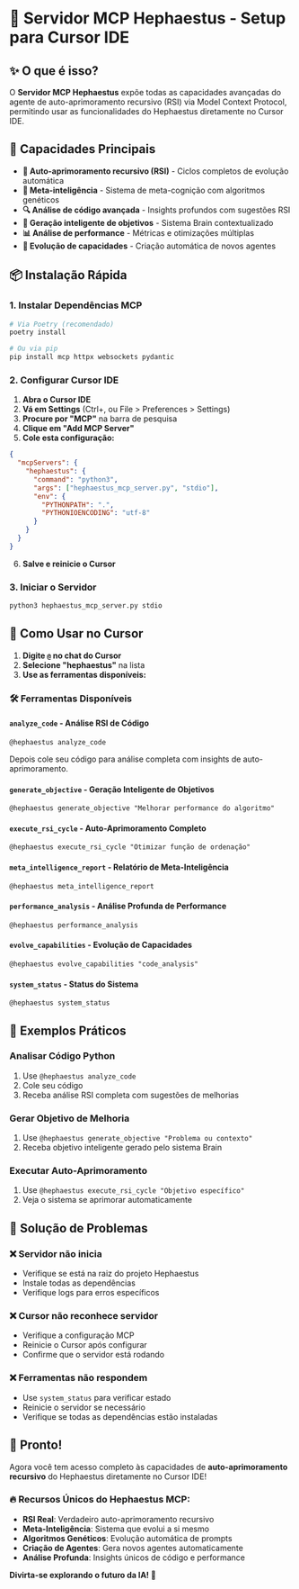 # 🚀 Servidor MCP Hephaestus - Setup para Cursor IDE

## ✨ O que é isso?

O **Servidor MCP Hephaestus** expõe todas as capacidades avançadas do agente de auto-aprimoramento recursivo (RSI) via Model Context Protocol, permitindo usar as funcionalidades do Hephaestus diretamente no Cursor IDE.

## 🎯 Capacidades Principais

- **🔄 Auto-aprimoramento recursivo (RSI)** - Ciclos completos de evolução automática
- **🧠 Meta-inteligência** - Sistema de meta-cognição com algoritmos genéticos
- **🔍 Análise de código avançada** - Insights profundos com sugestões RSI
- **🎯 Geração inteligente de objetivos** - Sistema Brain contextualizado
- **📊 Análise de performance** - Métricas e otimizações múltiplas
- **🧬 Evolução de capacidades** - Criação automática de novos agentes

## 📦 Instalação Rápida

### 1. Instalar Dependências MCP

```bash
# Via Poetry (recomendado)
poetry install

# Ou via pip
pip install mcp httpx websockets pydantic
```

### 2. Configurar Cursor IDE

1. **Abra o Cursor IDE**
2. **Vá em Settings** (Ctrl+, ou File > Preferences > Settings)
3. **Procure por "MCP"** na barra de pesquisa
4. **Clique em "Add MCP Server"**
5. **Cole esta configuração:**

```json
{
  "mcpServers": {
    "hephaestus": {
      "command": "python3",
      "args": ["hephaestus_mcp_server.py", "stdio"],
      "env": {
        "PYTHONPATH": ".",
        "PYTHONIOENCODING": "utf-8"
      }
    }
  }
}
```

6. **Salve e reinicie o Cursor**

### 3. Iniciar o Servidor

```bash
python3 hephaestus_mcp_server.py stdio
```

## 🚀 Como Usar no Cursor

1. **Digite `@` no chat do Cursor**
2. **Selecione "hephaestus"** na lista
3. **Use as ferramentas disponíveis:**

### 🛠️ Ferramentas Disponíveis

#### `analyze_code` - Análise RSI de Código
```
@hephaestus analyze_code
```
Depois cole seu código para análise completa com insights de auto-aprimoramento.

#### `generate_objective` - Geração Inteligente de Objetivos
```
@hephaestus generate_objective "Melhorar performance do algoritmo"
```

#### `execute_rsi_cycle` - Auto-Aprimoramento Completo
```
@hephaestus execute_rsi_cycle "Otimizar função de ordenação"
```

#### `meta_intelligence_report` - Relatório de Meta-Inteligência
```
@hephaestus meta_intelligence_report
```

#### `performance_analysis` - Análise Profunda de Performance
```
@hephaestus performance_analysis
```

#### `evolve_capabilities` - Evolução de Capacidades
```
@hephaestus evolve_capabilities "code_analysis"
```

#### `system_status` - Status do Sistema
```
@hephaestus system_status
```

## 🎯 Exemplos Práticos

### Analisar Código Python
1. Use `@hephaestus analyze_code`
2. Cole seu código
3. Receba análise RSI completa com sugestões de melhorias

### Gerar Objetivo de Melhoria
1. Use `@hephaestus generate_objective "Problema ou contexto"`
2. Receba objetivo inteligente gerado pelo sistema Brain

### Executar Auto-Aprimoramento
1. Use `@hephaestus execute_rsi_cycle "Objetivo específico"`
2. Veja o sistema se aprimorar automaticamente

## 🔧 Solução de Problemas

### ❌ Servidor não inicia
- Verifique se está na raiz do projeto Hephaestus
- Instale todas as dependências
- Verifique logs para erros específicos

### ❌ Cursor não reconhece servidor
- Verifique a configuração MCP
- Reinicie o Cursor após configurar
- Confirme que o servidor está rodando

### ❌ Ferramentas não respondem
- Use `system_status` para verificar estado
- Reinicie o servidor se necessário
- Verifique se todas as dependências estão instaladas

## 🎉 Pronto!

Agora você tem acesso completo às capacidades de **auto-aprimoramento recursivo** do Hephaestus diretamente no Cursor IDE!

### 🔥 Recursos Únicos do Hephaestus MCP:

- **RSI Real**: Verdadeiro auto-aprimoramento recursivo
- **Meta-Inteligência**: Sistema que evolui a si mesmo
- **Algoritmos Genéticos**: Evolução automática de prompts
- **Criação de Agentes**: Gera novos agentes automaticamente
- **Análise Profunda**: Insights únicos de código e performance

**Divirta-se explorando o futuro da IA! 🚀**